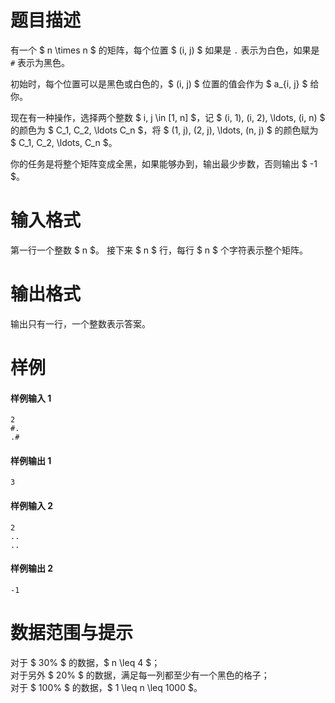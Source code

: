 
# 题目描述

有一个 $ n \times n $ 的矩阵，每个位置 $ (i, j) $ 如果是 `.` 表示为白色，如果是 `#` 表示为黑色。

初始时，每个位置可以是黑色或白色的，$ (i, j) $ 位置的值会作为 $ a_{i, j} $ 给你。

现在有一种操作，选择两个整数 $ i, j \in [1, n] $，记 $ (i, 1), (i, 2), \ldots, (i, n) $ 的颜色为 $ C_1, C_2, \ldots C_n $，将 $ (1, j), (2, j), \ldots, (n, j) $ 的颜色赋为 $ C_1, C_2, \ldots, C_n $。

你的任务是将整个矩阵变成全黑，如果能够办到，输出最少步数，否则输出 $ -1 $。

# 输入格式

第一行一个整数 $ n $。
接下来 $ n $ 行，每行 $ n $ 个字符表示整个矩阵。

# 输出格式

输出只有一行，一个整数表示答案。

# 样例

#### 样例输入 1
```plain
2
#.
.#
```

#### 样例输出 1
```plain
3
```

#### 样例输入 2
```plain
2
..
..
```

#### 样例输出 2
```plain
-1
```

# 数据范围与提示

对于 $ 30\% $ 的数据，$ n \leq 4 $；  
对于另外 $ 20\% $ 的数据，满足每一列都至少有一个黑色的格子；  
对于 $ 100\% $ 的数据，$ 1 \leq n \leq 1000 $。

